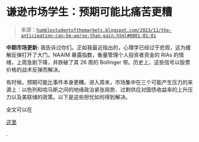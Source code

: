 <!--yml

分类：未分类

日期：2024-05-18 01:23:35

-->

# 谦逊市场学生：预期可能比痛苦更糟

> 来源：[`humblestudentofthemarkets.blogspot.com/2023/11/the-anticipation-can-be-worse-than-pain.html#0001-01-01`](https://humblestudentofthemarkets.blogspot.com/2023/11/the-anticipation-can-be-worse-than-pain.html#0001-01-01)

**中期市场更新:** 我告诉过你们。正如我最近指出的，心理学已经过于悲观，这为缓解反弹打开了大门。NAAIM 暴露指数，衡量管理个人投资者资金的 RIAs 的情绪，上周急剧下降，并跌破了其 26 周的 Bollinger 带。历史上，这些信号以股票价格的战术反弹而解决。

有时候，预期可能比事件本身更糟。进入周末，市场集中在三个可能产生压力的来源上：以色列和哈马斯之间的地缘政治紧张局势、过剩供应对国债收益率的上升压力以及美联储的政策。以下是这些担忧如何得到解决。

全文可以在

[这里](https://humblestudentofthemarkets.com/2023/11/01/the-anticipation-can-be-worse-than-the-pain/)

.
